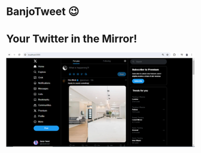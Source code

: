 # BanjoTweet 😉

# Your Twitter in the Mirror!

![BanjoTweet Preview Image](https://github.com/UNYUZIMFURA/BanjoTweet/blob/master/BanjoTweet.PNG)
